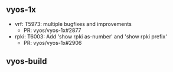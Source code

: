 ## vyos-1x
- vrf: T5973: multiple bugfixes and improvements
   - PR: vyos/vyos-1x#2877
- rpki: T6003: Add 'show rpki as-number' and 'show rpki prefix'
   - PR: vyos/vyos-1x#2906


## vyos-build

